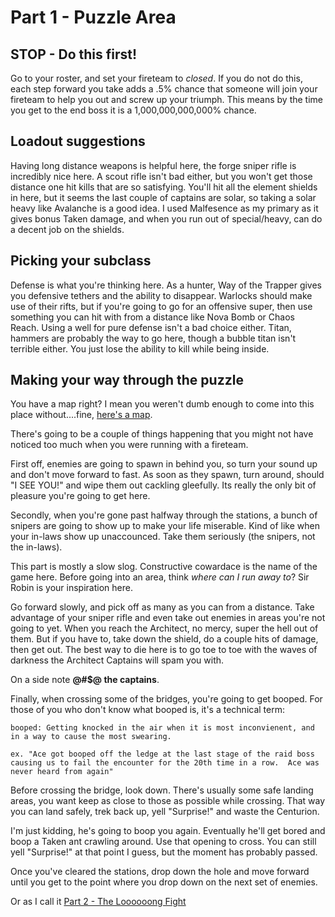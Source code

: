 # Part 1 - Puzzle Area
## STOP - Do this first!
Go to your roster, and set your fireteam to *closed*.  If you do not do this, each step forward you take adds a .5% chance that someone will join your fireteam to help you out and screw up your triumph.  This means by the time you get to the end boss it is a 1,000,000,000,000% chance.

## Loadout suggestions
Having long distance weapons is helpful here, the forge sniper rifle is incredibly nice here.  A scout rifle isn't bad either, but you won't get those distance one hit kills that are so satisfying.  You'll hit all the element shields in here, but it seems the last couple of captains are solar, so taking a solar heavy like Avalanche is a good idea.  I used Malfesence as my primary as it gives bonus Taken damage, and when you run out of special/heavy, can do a decent job on the shields.

## Picking your subclass
Defense is what you're thinking here.  As a hunter, Way of the Trapper gives you defensive tethers and the ability to disappear.  Warlocks should make use of their rifts, but if you're going to go for an offensive super, then use something you can hit with from a distance like Nova Bomb or Chaos Reach.  Using a well for pure defense isn't a bad choice either.  Titan, hammers are probably the way to go here, though a bubble titan isn't terrible either.  You just lose the ability to kill while being inside.

## Making your way through the puzzle
You have a map right?  I mean you weren't dumb enough to come into this place without....fine, [here's a map]().  

There's going to be a couple of things happening that you might not have noticed too much when you were running with a fireteam.

First off, enemies are going to spawn in behind you, so turn your sound up and don't move forward to fast.  As soon as they spawn, turn around, should "I SEE YOU!" and wipe them out cackling gleefully.  Its really the only bit of pleasure you're going to get here.

Secondly, when you're gone past halfway through the stations, a bunch of snipers are going to show up to make your life miserable.  Kind of like when your in-laws show up unaccounced.  Take them seriously (the snipers, not the in-laws).

This part is mostly a slow slog.  Constructive cowardace is the name of the game here.   Before going into an area, think *where can I run away to*?  Sir Robin is your inspiration here.

Go forward slowly, and pick off as many as you can from a distance.  Take advantage of your sniper rifle and even take out enemies in areas you're not going to yet.  When you reach the Architect, no mercy, super the hell out of them.  But if you have to, take down the shield, do a couple hits of damage, then get out.  The best way to die here is to go toe to toe with the waves of darkness the Architect Captains will spam you with.

On a side note **@#$@ the captains**.

Finally, when crossing some of the bridges, you're going to get booped.  For those of you who don't know what booped is, it's a technical term:
```
booped: Getting knocked in the air when it is most inconvienent, and in a way to cause the most swearing.

ex. "Ace got booped off the ledge at the last stage of the raid boss causing us to fail the encounter for the 20th time in a row.  Ace was never heard from again"
```

Before crossing the bridge, look down.  There's usually some safe landing areas, you want keep as close to those as possible while crossing.  That way you can land safely, trek back up, yell "Surprise!" and waste the Centurion.  

I'm just kidding, he's going to boop you again.  Eventually he'll get bored and boop a Taken ant crawling around.  Use that opening to cross.  You can still yell "Surprise!" at that point I guess, but the moment has probably passed.

Once you've cleared the stations, drop down the hole and move forward until you get to the point where you drop down on the next set of enemies.

Or as I call it [Part 2 - The Loooooong Fight](./part2-long-fight.html)




